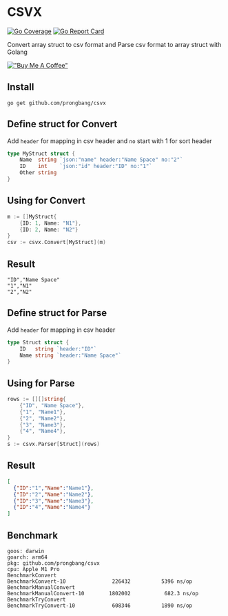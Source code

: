 # CSVX

[![Go Coverage](https://github.com/prongbang/csvx/wiki/coverage.svg)](https://raw.githack.com/wiki/prongbang/csvx/coverage.html)
[![Go Report Card](https://goreportcard.com/badge/github.com/prongbang/csvx)](https://goreportcard.com/report/github.com/prongbang/csvx)

Convert array struct to csv format and Parse csv format to array struct with Golang 

[!["Buy Me A Coffee"](https://www.buymeacoffee.com/assets/img/custom_images/orange_img.png)](https://www.buymeacoffee.com/prongbang)

## Install

```shell
go get github.com/prongbang/csvx
```

## Define struct for Convert

Add `header` for mapping in csv header and `no` start with 1 for sort header

```go
type MyStruct struct {
    Name  string `json:"name" header:"Name Space" no:"2"`
    ID    int    `json:"id" header:"ID" no:"1"`
    Other string
}
```

## Using for Convert

```go
m := []MyStruct{
    {ID: 1, Name: "N1"}, 
    {ID: 2, Name: "N2"}
}
csv := csvx.Convert[MyStruct](m)
```

## Result

```csv
"ID","Name Space"
"1","N1"
"2","N2"
```

## Define struct for Parse

Add `header` for mapping in csv header

```go
type Struct struct {
	ID   string `header:"ID"`
	Name string `header:"Name Space"`
}
```

## Using for Parse

```go
rows := [][]string{
    {"ID", "Name Space"},
    {"1", "Name1"},
    {"2", "Name2"},
    {"3", "Name3"},
    {"4", "Name4"},
}
s := csvx.Parser[Struct](rows)
```

## Result

```json
[
  {"ID":"1","Name":"Name1"},
  {"ID":"2","Name":"Name2"},
  {"ID":"3","Name":"Name3"},
  {"ID":"4","Name":"Name4"}
]
```

## Benchmark

```shell
goos: darwin
goarch: arm64
pkg: github.com/prongbang/csvx
cpu: Apple M1 Pro
BenchmarkConvert
BenchmarkConvert-10          	  226432	      5396 ns/op
BenchmarkManualConvert
BenchmarkManualConvert-10    	 1802002	       682.3 ns/op
BenchmarkTryConvert
BenchmarkTryConvert-10       	  608346	      1890 ns/op
```